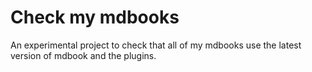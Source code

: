 # Check my mdbooks

An experimental project to check that all of my mdbooks use the latest version of mdbook
and the plugins.
